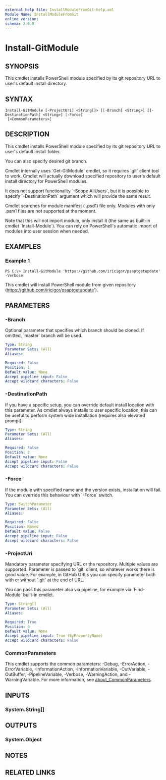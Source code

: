 ```yaml
---
external help file: InstallModuleFromGit-help.xml
Module Name: InstallModuleFromGit
online version:
schema: 2.0.0
---
```


# Install-GitModule

## SYNOPSIS
This cmdlet installs PowerShell module specified by its git repository URL to user's default install directory.

## SYNTAX

```
Install-GitModule [-ProjectUri] <String[]> [[-Branch] <String>] [[-DestinationPath] <String>] [-Force]
 [<CommonParameters>]
```

## DESCRIPTION
This cmdlet installs PowerShell module specified by its git repository URL to user's default install folder.

You can also specify desired git branch.

Cmdlet internally uses \`Get-GitModule\` cmdlet, so it requires \`git\` client tool to work.
Cmdlet will actually download specified repository to user's default install directory for PowerShell modules.

It does not support functionality \`-Scope AllUsers\`, but it is possible to specify \`-DestinationPath\` argument which will provide the same result.

Cmdlet searches for module manifest ( .psd1) file only.
Modules with only .psm1 files are not supported at the moment.

Note that this will not import module, only install it (the same as built-in cmdlet \`Install-Module\`).
You can rely on PowerShell's automatic import of modules into user session when needed.

## EXAMPLES

### Example 1
```
PS C:\> Install-GitModule 'https://github.com/iricigor/psaptgetupdate' -Verbose
```

This cmdlet will install PowerShell module from given repository (https://github.com/iricigor/psaptgetupdate').

## PARAMETERS

### -Branch
Optional parameter that specifies which branch should be cloned.
If omitted, \`master\` branch will be used.

```yaml
Type: String
Parameter Sets: (All)
Aliases:

Required: False
Position: 1
Default value: None
Accept pipeline input: False
Accept wildcard characters: False
```

### -DestinationPath
If you have a specific setup, you can override default install location with this parameter.
As cmdlet always installs to user specific location, this can be useful to perform system wide installation (requires also elevated prompt).

```yaml
Type: String
Parameter Sets: (All)
Aliases:

Required: False
Position: 2
Default value: None
Accept pipeline input: False
Accept wildcard characters: False
```

### -Force
If the module with specified name and the version exists, installation will fail.
You can override this behaviour with \`-Force\` switch.

```yaml
Type: SwitchParameter
Parameter Sets: (All)
Aliases:

Required: False
Position: Named
Default value: False
Accept pipeline input: False
Accept wildcard characters: False
```

### -ProjectUri
Mandatory parameter specifying URL or the repository.
Multiple values are supported.
Parameter is passed to \`git\` client, so whatever works there is good value.
For example, in GitHub URLs you can specify parameter both with or without \`.git\` at the end of URL.

You can pass this parameter also via pipeline, for example via \`Find-Module\` built-in cmdlet.

```yaml
Type: String[]
Parameter Sets: (All)
Aliases:

Required: True
Position: 0
Default value: None
Accept pipeline input: True (ByPropertyName)
Accept wildcard characters: False
```

### CommonParameters
This cmdlet supports the common parameters: -Debug, -ErrorAction, -ErrorVariable, -InformationAction, -InformationVariable, -OutVariable, -OutBuffer, -PipelineVariable, -Verbose, -WarningAction, and -WarningVariable. For more information, see [about_CommonParameters](http://go.microsoft.com/fwlink/?LinkID=113216).

## INPUTS

### System.String[]
## OUTPUTS

### System.Object
## NOTES

## RELATED LINKS
